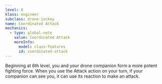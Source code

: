 ```yaml
---
level: 6
klass: engineer
subclass: drone-jockey
name: Coordinated Attack
mechanics:
  - type: global-note
    value: Coordinated Attack
    moreInfo:
      model: class-features
      id: coordinated-attack
---
```

Beginning at 6th level, you and your drone companion form a more potent fighting force. When you use the Attack
action on your turn, if your companion can see you, it can use its reaction to make an attack.
